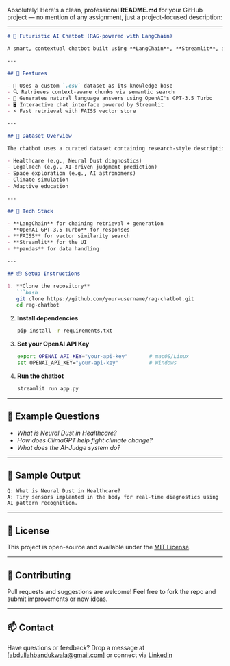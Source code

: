 Absolutely! Here's a clean, professional **README.md** for your GitHub project — no mention of any assignment, just a project-focused description:

---

````markdown
# 🤖 Futuristic AI Chatbot (RAG-powered with LangChain)

A smart, contextual chatbot built using **LangChain**, **Streamlit**, and **FAISS**, enhanced with a **Retrieval-Augmented Generation (RAG)** pipeline. This chatbot answers questions based on a unique dataset of futuristic AI innovations projected between 2024 and 2030.

---

## 🚀 Features

- 🧠 Uses a custom `.csv` dataset as its knowledge base
- 🔍 Retrieves context-aware chunks via semantic search
- 🤖 Generates natural language answers using OpenAI's GPT-3.5 Turbo
- 🖥️ Interactive chat interface powered by Streamlit
- ⚡ Fast retrieval with FAISS vector store

---

## 📁 Dataset Overview

The chatbot uses a curated dataset containing research-style descriptions of upcoming AI innovations across fields like:

- Healthcare (e.g., Neural Dust diagnostics)
- LegalTech (e.g., AI-driven judgment prediction)
- Space exploration (e.g., AI astronomers)
- Climate simulation
- Adaptive education

---

## 🧰 Tech Stack

- **LangChain** for chaining retrieval + generation
- **OpenAI GPT-3.5 Turbo** for responses
- **FAISS** for vector similarity search
- **Streamlit** for the UI
- **pandas** for data handling

---

## 📦 Setup Instructions

1. **Clone the repository**
   ```bash
   git clone https://github.com/your-username/rag-chatbot.git
   cd rag-chatbot
````

2. **Install dependencies**

   ```bash
   pip install -r requirements.txt
   ```

3. **Set your OpenAI API Key**

   ```bash
   export OPENAI_API_KEY="your-api-key"       # macOS/Linux
   set OPENAI_API_KEY="your-api-key"          # Windows
   ```

4. **Run the chatbot**

   ```bash
   streamlit run app.py
   ```

---

## 💬 Example Questions

* *What is Neural Dust in Healthcare?*
* *How does ClimaGPT help fight climate change?*
* *What does the AI-Judge system do?*

---

## 📌 Sample Output

```
Q: What is Neural Dust in Healthcare?
A: Tiny sensors implanted in the body for real-time diagnostics using AI pattern recognition.
```

---

## 📄 License

This project is open-source and available under the [MIT License](LICENSE).

---

## 🤝 Contributing

Pull requests and suggestions are welcome! Feel free to fork the repo and submit improvements or new ideas.

---

## 📫 Contact

Have questions or feedback?
Drop a message at \[[abdullahbandukwala@gmail.com](mailto:abdullahbandukwala@gmail.com)] or connect via [LinkedIn](https://linkedin.com/in/abdullah-bandukwala-74848b231)
